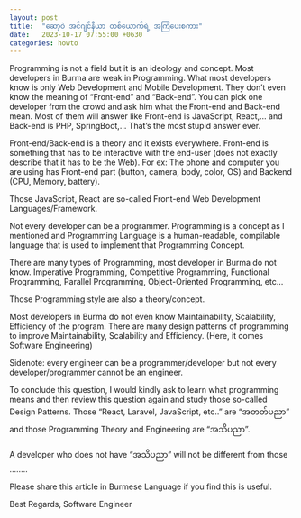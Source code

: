 ```yaml
---
layout: post
title:  "ဆော့ဝဲ အင်ဂျင်နီယာ တစ်ယောက်ရဲ့ အကြံပေးစကား"
date:   2023-10-17 07:55:00 +0630
categories: howto
---
```


Programming is not a field but it is an ideology and concept. Most developers in Burma are weak in Programming. What most developers know is only Web Development and Mobile Development. They don’t even know the meaning of “Front-end” and “Back-end”. You can pick one developer from the crowd and ask him what the Front-end and Back-end mean. Most of them will answer like Front-end is JavaScript, React,… and Back-end is PHP, SpringBoot,... That’s the most stupid answer ever. 

Front-end/Back-end is a theory and it exists everywhere. Front-end is something that has to be interactive with the end-user (does not exactly describe that it has to be the Web). For ex: The phone and computer you are using has Front-end part (button, camera, body, color, OS) and Backend (CPU, Memory, battery).

Those JavaScript, React are so-called Front-end Web Development Languages/Framework.

Not every developer can be a programmer. Programming is a concept as I mentioned and Programming Language is a human-readable, compilable language that is used to implement that Programming Concept. 

There are many types of Programming, most developer in Burma do not know. 
Imperative Programming, Competitive Programming, Functional Programming, Parallel Programming, Object-Oriented Programming, etc…

Those Programming style are also a theory/concept.

Most developers in Burma do not even know Maintainability, Scalability, Efficiency of the program. There are many design patterns of programming to improve Maintainability, Scalability and Efficiency. (Here, it comes Software Engineering)

Sidenote: every engineer can be a programmer/developer but not every developer/programmer cannot be an engineer. 

To conclude this question, I would kindly ask to learn what programming means and then review this question again and study those so-called Design Patterns. Those “React, Laravel, JavaScript, etc..” are “အတတ်ပညာ” and those Programming Theory and Engineering are “အသိပညာ”. 

A developer who does not have “အသိပညာ” will not be different from those ……..

Please share this article in Burmese Language if you find this is useful.

Best Regards,
Software Engineer